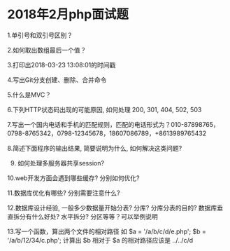 # 2018年2月php面试题
1.单引号和双引号区别？

2.如何取出数组最后一个值？

3.打印出2018-03-23 13:08:01的时间戳

4.写出Git分支创建、删除、合并命令

5.什么是MVC？

6.下列HTTP状态码出现的可能原因, 如何处理 
200, 301, 404, 502, 503 

7.写出一个国内电话和手机的匹配规则，匹配的电话形式为？010-87898765，0798-8765342，0798-12345678，18607086789，+8613989765432

8.简述下面程序的输出结果, 简要说明为什么, 如何解决这类问题? 
<?php 
$tmp = 0 == "a"? 1: 2; 
echo $tmp; 
?> 

9. 如何处理多服务器共享session?

10.web开发方面会遇到哪些缓存? 分别如何优化?

11.数据库优化有哪些? 分别需要注意什么?

12.数据库设计经验, 一般多少数据量开始分表? 分库? 分库分表的目的? 数据库垂直拆分有什么好处? 水平拆分? 分区等等？可以举例说明

13.写一个函数，算出两个文件的相对路径
如 $a = '/a/b/c/d/e.php';
$b = '/a/b/12/34/c.php';
计算出 $b 相对于 $a 的相对路径应该是 ../../c/d

